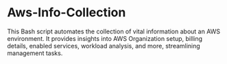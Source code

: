 # Aws-Info-Collection
 This Bash script automates the collection of vital information about an AWS environment. It provides insights into AWS Organization setup, billing details, enabled services, workload analysis, and more, streamlining management tasks.
